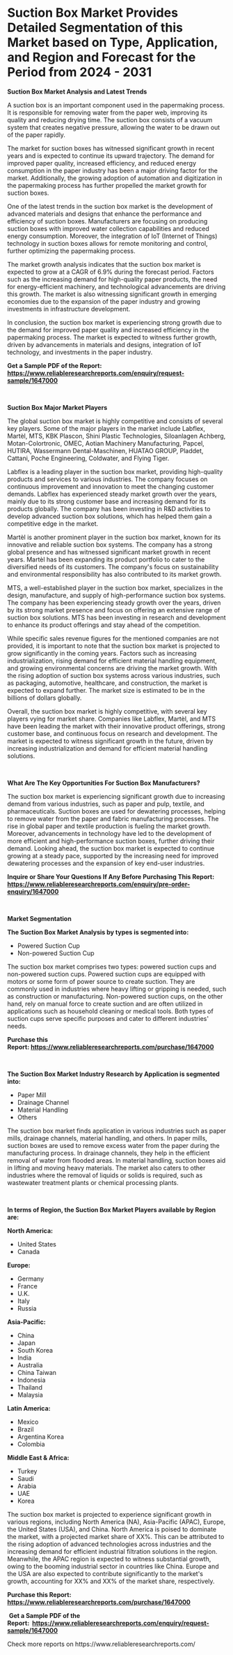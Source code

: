 <p><h1>Suction Box Market Provides Detailed Segmentation of this Market based on Type, Application, and Region and Forecast for the Period from 2024 - 2031</h1></p><p><strong>Suction Box Market Analysis and Latest Trends</strong></p>
<p><p>A suction box is an important component used in the papermaking process. It is responsible for removing water from the paper web, improving its quality and reducing drying time. The suction box consists of a vacuum system that creates negative pressure, allowing the water to be drawn out of the paper rapidly.</p><p>The market for suction boxes has witnessed significant growth in recent years and is expected to continue its upward trajectory. The demand for improved paper quality, increased efficiency, and reduced energy consumption in the paper industry has been a major driving factor for the market. Additionally, the growing adoption of automation and digitization in the papermaking process has further propelled the market growth for suction boxes.</p><p>One of the latest trends in the suction box market is the development of advanced materials and designs that enhance the performance and efficiency of suction boxes. Manufacturers are focusing on producing suction boxes with improved water collection capabilities and reduced energy consumption. Moreover, the integration of IoT (Internet of Things) technology in suction boxes allows for remote monitoring and control, further optimizing the papermaking process.</p><p>The market growth analysis indicates that the suction box market is expected to grow at a CAGR of 6.9% during the forecast period. Factors such as the increasing demand for high-quality paper products, the need for energy-efficient machinery, and technological advancements are driving this growth. The market is also witnessing significant growth in emerging economies due to the expansion of the paper industry and growing investments in infrastructure development.</p><p>In conclusion, the suction box market is experiencing strong growth due to the demand for improved paper quality and increased efficiency in the papermaking process. The market is expected to witness further growth, driven by advancements in materials and designs, integration of IoT technology, and investments in the paper industry.</p></p>
<p><strong>Get a Sample PDF of the Report:&nbsp; <a href="https://www.reliableresearchreports.com/enquiry/request-sample/1647000">https://www.reliableresearchreports.com/enquiry/request-sample/1647000</a></strong></p>
<p>&nbsp;</p>
<p><strong>Suction Box Major Market Players</strong></p>
<p><p>The global suction box market is highly competitive and consists of several key players. Some of the major players in the market include Labflex, Martèl, MTS, KBK Plascon, Shini Plastic Technologies, Siloanlagen Achberg, Motan-Colortronic, OMEC, Aotian Machinery Manufacturing, Papcel, HUTIRA, Wassermann Dental-Maschinen, HUATAO GROUP, Pladdet, Cattani, Poche Engineering, Coldwater, and Flying Tiger.</p><p>Labflex is a leading player in the suction box market, providing high-quality products and services to various industries. The company focuses on continuous improvement and innovation to meet the changing customer demands. Labflex has experienced steady market growth over the years, mainly due to its strong customer base and increasing demand for its products globally. The company has been investing in R&D activities to develop advanced suction box solutions, which has helped them gain a competitive edge in the market. </p><p>Martèl is another prominent player in the suction box market, known for its innovative and reliable suction box systems. The company has a strong global presence and has witnessed significant market growth in recent years. Martèl has been expanding its product portfolio to cater to the diversified needs of its customers. The company's focus on sustainability and environmental responsibility has also contributed to its market growth. </p><p>MTS, a well-established player in the suction box market, specializes in the design, manufacture, and supply of high-performance suction box systems. The company has been experiencing steady growth over the years, driven by its strong market presence and focus on offering an extensive range of suction box solutions. MTS has been investing in research and development to enhance its product offerings and stay ahead of the competition.</p><p>While specific sales revenue figures for the mentioned companies are not provided, it is important to note that the suction box market is projected to grow significantly in the coming years. Factors such as increasing industrialization, rising demand for efficient material handling equipment, and growing environmental concerns are driving the market growth. With the rising adoption of suction box systems across various industries, such as packaging, automotive, healthcare, and construction, the market is expected to expand further. The market size is estimated to be in the billions of dollars globally.</p><p>Overall, the suction box market is highly competitive, with several key players vying for market share. Companies like Labflex, Martèl, and MTS have been leading the market with their innovative product offerings, strong customer base, and continuous focus on research and development. The market is expected to witness significant growth in the future, driven by increasing industrialization and demand for efficient material handling solutions.</p></p>
<p>&nbsp;</p>
<p><strong>What Are The Key Opportunities For Suction Box Manufacturers?</strong></p>
<p><p>The suction box market is experiencing significant growth due to increasing demand from various industries, such as paper and pulp, textile, and pharmaceuticals. Suction boxes are used for dewatering processes, helping to remove water from the paper and fabric manufacturing processes. The rise in global paper and textile production is fueling the market growth. Moreover, advancements in technology have led to the development of more efficient and high-performance suction boxes, further driving their demand. Looking ahead, the suction box market is expected to continue growing at a steady pace, supported by the increasing need for improved dewatering processes and the expansion of key end-user industries.</p></p>
<p><strong>Inquire or Share Your Questions If Any Before Purchasing This Report: <a href="https://www.reliableresearchreports.com/enquiry/pre-order-enquiry/1647000">https://www.reliableresearchreports.com/enquiry/pre-order-enquiry/1647000</a></strong></p>
<p>&nbsp;</p>
<p><strong>Market Segmentation</strong></p>
<p><strong>The Suction Box Market Analysis by types is segmented into:</strong></p>
<p><ul><li>Powered Suction Cup</li><li>Non-powered Suction Cup</li></ul></p>
<p><p>The suction box market comprises two types: powered suction cups and non-powered suction cups. Powered suction cups are equipped with motors or some form of power source to create suction. They are commonly used in industries where heavy lifting or gripping is needed, such as construction or manufacturing. Non-powered suction cups, on the other hand, rely on manual force to create suction and are often utilized in applications such as household cleaning or medical tools. Both types of suction cups serve specific purposes and cater to different industries' needs.</p></p>
<p><strong>Purchase this Report:&nbsp;<a href="https://www.reliableresearchreports.com/purchase/1647000">https://www.reliableresearchreports.com/purchase/1647000</a></strong></p>
<p>&nbsp;</p>
<p><strong>The Suction Box Market Industry Research by Application is segmented into:</strong></p>
<p><ul><li>Paper Mill</li><li>Drainage Channel</li><li>Material Handling</li><li>Others</li></ul></p>
<p><p>The suction box market finds application in various industries such as paper mills, drainage channels, material handling, and others. In paper mills, suction boxes are used to remove excess water from the paper during the manufacturing process. In drainage channels, they help in the efficient removal of water from flooded areas. In material handling, suction boxes aid in lifting and moving heavy materials. The market also caters to other industries where the removal of liquids or solids is required, such as wastewater treatment plants or chemical processing plants.</p></p>
<p>&nbsp;</p>
<p><strong>In terms of Region, the Suction Box Market Players available by Region are:</strong></p>
<p>
    <p> <strong> North America: </strong>
        <ul>
            <li>United States</li>
            <li>Canada</li>
        </ul>
        </p> 
    <p> <strong> Europe: </strong>
        <ul>
            <li>Germany</li>
            <li>France</li>
            <li>U.K.</li>
            <li>Italy</li>
            <li>Russia</li>
        </ul>
        </p> 
    <p> <strong> Asia-Pacific: </strong>
        <ul>
            <li>China</li>
            <li>Japan</li>
            <li>South Korea</li>
            <li>India</li>
            <li>Australia</li>
            <li>China Taiwan</li>
            <li>Indonesia</li>
            <li>Thailand</li>
            <li>Malaysia</li>
        </ul>
        </p> 
    <p> <strong> Latin America: </strong>
        <ul>
            <li>Mexico</li>
            <li>Brazil</li>
            <li>Argentina Korea</li>
            <li>Colombia</li>
        </ul>
        </p> 
    <p> <strong> Middle East & Africa: </strong>
        <ul>
            <li>Turkey</li>
            <li>Saudi</li>
            <li>Arabia</li>
            <li>UAE</li>
            <li>Korea</li>
        </ul>
    </p>
    </p>
<p><p>The suction box market is projected to experience significant growth in various regions, including North America (NA), Asia-Pacific (APAC), Europe, the United States (USA), and China. North America is poised to dominate the market, with a projected market share of XX%. This can be attributed to the rising adoption of advanced technologies across industries and the increasing demand for efficient industrial filtration solutions in the region. Meanwhile, the APAC region is expected to witness substantial growth, owing to the booming industrial sector in countries like China. Europe and the USA are also expected to contribute significantly to the market's growth, accounting for XX% and XX% of the market share, respectively.</p></p>
<p><strong>Purchase this Report: <a href="https://www.reliableresearchreports.com/purchase/1647000">https://www.reliableresearchreports.com/purchase/1647000</a></strong></p>
<p>&nbsp;<strong>Get a Sample PDF of the Report:&nbsp;&nbsp;<a href="https://www.reliableresearchreports.com/enquiry/request-sample/1647000">https://www.reliableresearchreports.com/enquiry/request-sample/1647000</a></strong></p>
<p><strong></strong></p>
<p>Check more reports on https://www.reliableresearchreports.com/</p>
